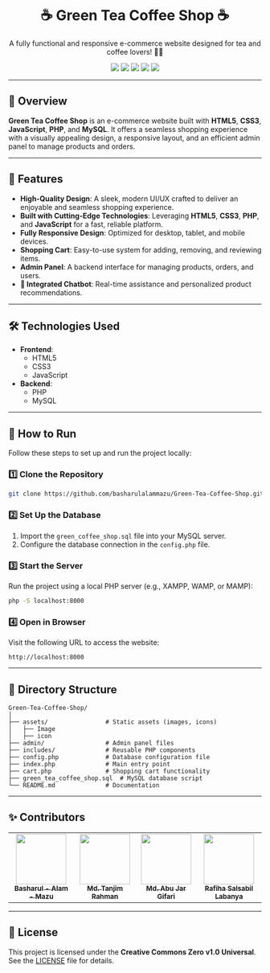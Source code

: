 <h1 align="center">☕ Green Tea Coffee Shop ☕</h1>

<p align="center">
  A fully functional and responsive e-commerce website designed for tea and coffee lovers! 🌿✨
</p>

<p align="center">
  <img src="https://img.shields.io/badge/HTML5-%23E34F26.svg?&style=flat-square&logo=html5&logoColor=white" />
  <img src="https://img.shields.io/badge/CSS3-%231572B6.svg?&style=flat-square&logo=css3&logoColor=white" />
  <img src="https://img.shields.io/badge/JavaScript-%23F7DF1E.svg?&style=flat-square&logo=javascript&logoColor=black" />
  <img src="https://img.shields.io/badge/PHP-%23777BB4.svg?&style=flat-square&logo=php&logoColor=white" />
  <img src="https://img.shields.io/badge/MySQL-%2300758F.svg?&style=flat-square&logo=mysql&logoColor=white" />
</p>

---

## 📖 Overview

**Green Tea Coffee Shop** is an e-commerce website built with **HTML5**, **CSS3**, **JavaScript**, **PHP**, and **MySQL**. It offers a seamless shopping experience with a visually appealing design, a responsive layout, and an efficient admin panel to manage products and orders.

---

## 🌟 Features

- **High-Quality Design**: A sleek, modern UI/UX crafted to deliver an enjoyable and seamless shopping experience.
- **Built with Cutting-Edge Technologies**: Leveraging **HTML5**, **CSS3**, **PHP**, and **JavaScript** for a fast, reliable platform.
- **Fully Responsive Design**: Optimized for desktop, tablet, and mobile devices.
- **Shopping Cart**: Easy-to-use system for adding, removing, and reviewing items.
- **Admin Panel**: A backend interface for managing products, orders, and users.
- **💬 Integrated Chatbot**: Real-time assistance and personalized product recommendations.

---

## 🛠️ Technologies Used

- **Frontend**:
  - HTML5
  - CSS3
  - JavaScript
- **Backend**:
  - PHP
  - MySQL

---

## 🚀 How to Run

Follow these steps to set up and run the project locally:

### 1️⃣ Clone the Repository
```bash
git clone https://github.com/basharulalammazu/Green-Tea-Coffee-Shop.git
```

### 2️⃣ Set Up the Database
1. Import the `green_coffee_shop.sql` file into your MySQL server.
2. Configure the database connection in the `config.php` file.

### 3️⃣ Start the Server
Run the project using a local PHP server (e.g., XAMPP, WAMP, or MAMP):
```bash
php -S localhost:8000
```

### 4️⃣ Open in Browser
Visit the following URL to access the website:
```
http://localhost:8000
```

---

## 📂 Directory Structure

```
Green-Tea-Coffee-Shop/
│
├── assets/                # Static assets (images, icons)
│   ├── Image
│   ├── icon               
├── admin/                 # Admin panel files
├── includes/              # Reusable PHP components
├── config.php             # Database configuration file
├── index.php              # Main entry point
├── cart.php               # Shopping cart functionality
├── green_tea_coffee_shop.sql  # MySQL database script
└── README.md              # Documentation
```

---

## ✨ Contributors

<table align="center">
  <tr>
    <td align="center">
      <a href="https://github.com/basharulalammazu">
        <img src="https://avatars.githubusercontent.com/basharulalammazu" width="100px;" alt=""/>
        <br /><sub><b>Basharul - Alam - Mazu</b></sub>
      </a>
    </td>
    <td align="center">
      <a href="https://github.com/mdtanjimrahman">
        <img src="https://avatars.githubusercontent.com/mdtanjimrahman" width="100px;" alt=""/>
        <br /><sub><b>Md. Tanjim Rahman</b></sub>
      </a>
    </td>
    <td align="center">
      <a href="https://github.com/abureyad ">
        <img src="https://avatars.githubusercontent.com/abureyad" width="100px;" alt=""/>
        <br /><sub><b>Md. Abu Jar Gifari</b></sub>
      </a>
    </td>
    <td align="center">
      <a href="https://github.com/labanya29">
        <img src="https://avatars.githubusercontent.com/labanya29" width="100px;" alt=""/>
        <br /><sub><b>Rafiha Salsabil Labanya </b></sub>
      </a>
    </td>
  </tr>
</table>

---

## 📜 License

This project is licensed under the **Creative Commons Zero v1.0 Universal**. See the [LICENSE](LICENSE) file for details.
